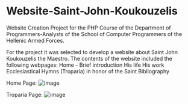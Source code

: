 # Website-Saint-John-Koukouzelis
Website Creation Project for the PHP Course of the Department of Programmers-Analysts of the School of Computer Programmers of the Hellenic Armed Forces.

For the project it was selected to develop a website about Saint John Koukouzelis the Maestro. The contents of the website included the following webpages:
Home - Brief introduction
His life
His work
Ecclesiastical Hymns (Troparia) in honor of the Saint
Bibliography

Home Page:
![image](https://github.com/CodeNinjaTech/Webpage-Saint-John-Koukouzelis/assets/143879796/78194f42-e7d0-42a9-9a5c-357b87325bb5)

Troparia Page:
![image](https://github.com/CodeNinjaTech/Webpage-Saint-John-Koukouzelis/assets/143879796/a96ff597-c4e8-49fb-b7e0-de19470fbbdb)

